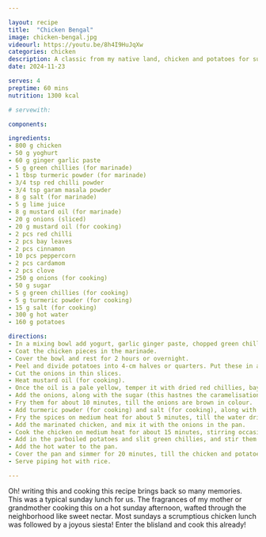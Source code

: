 ```yaml
---

layout: recipe
title:  "Chicken Bengal"
image: chicken-bengal.jpg
videourl: https://youtu.be/8h4I9HuJqXw
categories: chicken
description: A classic from my native land, chicken and potatoes for sunday lunch bliss!
date: 2024-11-23

serves: 4
preptime: 60 mins
nutrition: 1300 kcal

# servewith:

components:

ingredients:
- 800 g chicken
- 50 g yoghurt
- 60 g ginger garlic paste
- 5 g green chillies (for marinade)
- 1 tbsp turmeric powder (for marinade)
- 3/4 tsp red chilli powder
- 3/4 tsp garam masala powder
- 8 g salt (for marinade)
- 5 g lime juice
- 8 g mustard oil (for marinade)
- 20 g onions (sliced)
- 20 g mustard oil (for cooking)
- 2 pcs red chilli
- 2 pcs bay leaves
- 2 pcs cinnamon
- 10 pcs peppercorn
- 2 pcs cardamom
- 2 pcs clove
- 250 g onions (for cooking)
- 50 g sugar
- 5 g green chillies (for cooking)
- 5 g turmeric powder (for cooking)
- 15 g salt (for cooking)
- 300 g hot water
- 160 g potatoes

directions:
- In a mixing bowl add yogurt, garlic ginger paste, chopped green chillies, turmeric powder, red chilli powder, garam masala powder, salt , lime juice, sliced onions and raw mustard oil. Mix well.
- Coat the chicken pieces in the marinade.
- Cover the bowl and rest for 2 hours or overnight.
- Peel and divide potatoes into 4-cm halves or quarters. Put these in a microwave-safe bowl add water to immerse all the potatoes, cover the bowl with a cling film, make a few punctures on the cling film and microwave for about 10 minutes.
- Cut the onions in thin slices.
- Heat mustard oil (for cooking).
- Once the oil is a pale yellow, temper it with dried red chillies, bay leaves, cardamom, cinnamon, cloves, and peppercorns.
- Add the onions, along with the sugar (this hastnes the caramelisation of the onions).
- Fry them for about 10 minutes, till the onions are brown in colour.
- Add turmeric powder (for cooking) and salt (for cooking), along with water (splash).
- Fry the spices on medium heat for about 5 minutes, till the water dries up.
- Add the marinated chicken, and mix it with the onions in the pan.
- Cook the chicken on medium heat for about 15 minutes, stirring occasionally.
- Add in the parboiled potatoes and slit green chillies, and stir them in.
- Add the hot water to the pan.
- Cover the pan and simmer for 20 minutes, till the chicken and potatoes are tender.
- Serve piping hot with rice.

---
```


Oh! writing this and cooking this recipe brings back so many memories. This was a typical sunday lunch for us. The fragrances of my mother or grandmother cooking this on a hot sunday afternoon, wafted through the neighborhood like sweet nectar. Most sundays a scrumptious chicken lunch was followed by a joyous siesta! Enter the blisland and cook this already!
